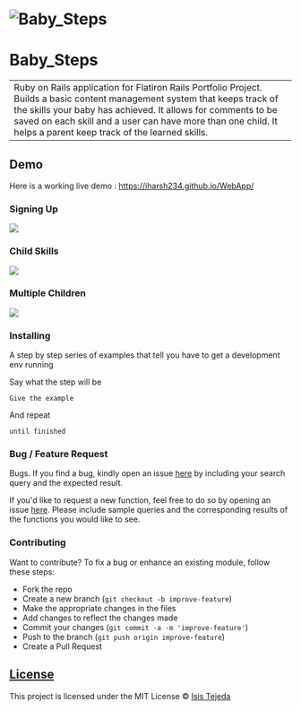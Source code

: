 # ![Baby_Steps](https://github.com/latinadeveloper/baby_steps/images/demo/demo_landing.JPG)
# Baby_Steps
<table>
<tr>
<td>
  Ruby on Rails application for Flatiron Rails Portfolio Project. Builds a basic content management system that keeps track of the skills your baby has achieved. It allows for comments to be saved on each skill and a user can have more than one child. It helps a parent keep track of the learned skills.
</td>
</tr>
</table>

## Demo
Here is a working live demo :  https://iharsh234.github.io/WebApp/

### Signing Up
![](https://github.com/latinadeveloper/baby_steps/images/demo/)
### Child Skills
![](https://github.com/latinadeveloper/baby_steps/images/demo/)
### Multiple Children
![](https://github.com/latinadeveloper/baby_steps/images/demo/)

### Installing

A step by step series of examples that tell you have to get a development env running

Say what the step will be

```
Give the example
```

And repeat

```
until finished
```


### Bug / Feature Request

Bugs. If you find a bug, kindly open an issue [here](https://github.com/latinadeveloper/baby_steps/issues) by including your search query and the expected result.

If you'd like to request a new function, feel free to do so by opening an issue [here](https://github.com/latinadeveloper/baby_steps/issues). Please include sample queries and the corresponding results of the functions you would like to see.


### Contributing
Want to contribute?
To fix a bug or enhance an existing module, follow these steps:
- Fork the repo
- Create a new branch (`git checkout -b improve-feature`)
- Make the appropriate changes in the files
- Add changes to reflect the changes made
- Commit your changes (`git commit -a -m 'improve-feature'`)
- Push to the branch (`git push origin improve-feature`)
- Create a Pull Request


## [License](https://github.com/latinadeveloper/baby_steps/license.md)

This project is licensed under the MIT License © [Isis Tejeda ](https://github.com/latinadeveloper)
